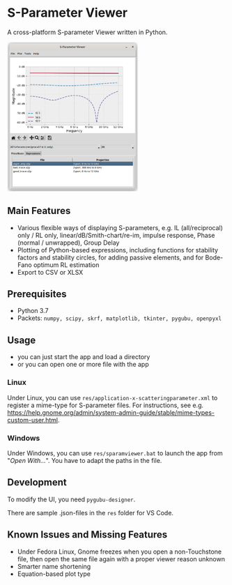 S-Parameter Viewer
==================

A cross-platform S-parameter Viewer written in Python.

<img src="./doc/screenshot_mainwin_s2p.png" width="300" />


Main Features
-------------

- Various flexible ways of displaying S-parameters, e.g. IL (all/reciprocal) only / RL only, linear/dB/Smith-chart/re-im, impulse response, Phase (normal / unwrapped), Group Delay
- Plotting of Python-based expressions, including functions for stability factors and stability circles, for adding passive elements, and for Bode-Fano optimum RL estimation
- Export to CSV or XLSX


Prerequisites
-------------

- Python 3.7
- Packets: `numpy, scipy, skrf, matplotlib, tkinter, pygubu, openpyxl`


Usage
-----

- you can just start the app and load a directory
- or you can open one or more file with the app

### Linux

Under Linux, you can use `res/application-x-scatteringparameter.xml` to register a mime-type for S-parameter files. For instructions, see e.g. <https://help.gnome.org/admin/system-admin-guide/stable/mime-types-custom-user.html>.

### Windows

Under Windows, you can use `res/sparamviewer.bat` to launch the app from "*Open With...*". You have to adapt the paths in the file.
	

Development
-----------

To modify the UI, you need `pygubu-designer`.

There are sample .json-files in the `res` folder for VS Code.


Known Issues and Missing Features
---------------------------------

- Under Fedora Linux, Gnome freezes when you open a non-Touchstone file, then open the same file again with a proper viewer reason unknown
- Smarter name shortening
- Equation-based plot type
